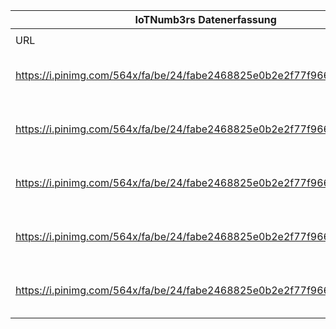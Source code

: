 |IoTNumb3rs Datenerfassung|||||||||||
| ---- | ---- | ---- | ---- | ---- | ---- | ---- | ---- | ---- | ---- | ---- |
||||||||||||
|URL|home_url|filename|device_class|device_count|market_class|market_volume|prognosis_year|publication_year|authorship_class|Dropbox folder|
|https://i.pinimg.com/564x/fa/be/24/fabe2468825e0b2e2f77f966610f7050.jpg|https://www.mobile-zeitgeist.com/infografik-genau-ist-eigentlich-das-internet-things/|file7_fabe2468825e0b2e2f77f966610f7050.jpg|generic IoT without mobile phones|8000000000|||2020|2014|journalist|marielledemuth/20181124-1200|
|https://i.pinimg.com/564x/fa/be/24/fabe2468825e0b2e2f77f966610f7050.jpg|https://www.mobile-zeitgeist.com/infografik-genau-ist-eigentlich-das-internet-things/|file7_fabe2468825e0b2e2f77f966610f7050.jpg|||revenue smart home|3.979E+11|2020|2014|journalist|marielledemuth/20181124-1200|
|https://i.pinimg.com/564x/fa/be/24/fabe2468825e0b2e2f77f966610f7050.jpg|https://www.mobile-zeitgeist.com/infografik-genau-ist-eigentlich-das-internet-things/|file7_fabe2468825e0b2e2f77f966610f7050.jpg|||revenue healthcare|48780000000|2020|2014|journalist|marielledemuth/20181124-1200|
|https://i.pinimg.com/564x/fa/be/24/fabe2468825e0b2e2f77f966610f7050.jpg|https://www.mobile-zeitgeist.com/infografik-genau-ist-eigentlich-das-internet-things/|file7_fabe2468825e0b2e2f77f966610f7050.jpg|||revenue smart city|2.7E+11|2020|2014|journalist|marielledemuth/20181124-1200|
|https://i.pinimg.com/564x/fa/be/24/fabe2468825e0b2e2f77f966610f7050.jpg|https://www.mobile-zeitgeist.com/infografik-genau-ist-eigentlich-das-internet-things/|file7_fabe2468825e0b2e2f77f966610f7050.jpg|||revenue infrastructure|2.102E+11|2020|2014|journalist|marielledemuth/20181124-1200|
